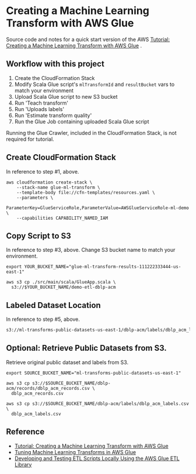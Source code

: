 # Creating a Machine Learning Transform with AWS Glue

Source code and notes for a quick start version of the
AWS [Tutorial: Creating a Machine Learning Transform with AWS Glue](https://docs.aws.amazon.com/glue/latest/dg/machine-learning-transform-tutorial.html)
.

## Workflow with this project

1. Create the CloudFormation Stack
2. Modify Scala Glue script's `mlTransformId` and `resultBucket` vars to match your environment
3. Upload Scala Glue script to new S3 bucket
4. Run 'Teach transform'
5. Run 'Uploads labels'
6. Run 'Estimate transform quality'
7. Run the Glue Job containing uploaded Scala Glue script

Running the Glue Crawler, included in the CloudFormation Stack, is not required for tutorial.

## Create CloudFormation Stack

In reference to step #1, above.

```
aws cloudformation create-stack \
    --stack-name glue-ml-transform \
    --template-body file://cfn-templates/resources.yaml \
    --parameters \
        ParameterKey=GlueServiceRole,ParameterValue=AWSGlueServiceRole-ml-demo \
    --capabilities CAPABILITY_NAMED_IAM
```

## Copy Script to S3

In reference to step #3, above. Change S3 bucket name to match your environment.

```shell
export YOUR_BUCKET_NAME="glue-ml-transform-results-111222333444-us-east-1"

aws s3 cp ./src/main/scala/GlueApp.scala \
  s3://$YOUR_BUCKET_NAME/demo-etl-dblp-acm
```

## Labeled Dataset Location

In reference to step #5, above.

```txt
s3://ml-transforms-public-datasets-us-east-1/dblp-acm/labels/dblp_acm_labels.csv
```

## Optional: Retrieve Public Datasets from S3.

Retrieve original public dataset and labels from S3.

```shell
export SOURCE_BUCKET_NAME="ml-transforms-public-datasets-us-east-1"

aws s3 cp s3://$SOURCE_BUCKET_NAME/dblp-acm/records/dblp_acm_records.csv \
  dblp_acm_records.csv

aws s3 cp s3://$SOURCE_BUCKET_NAME/dblp-acm/labels/dblp_acm_labels.csv \
  dblp_acm_labels.csv
```

## Reference

- [Tutorial: Creating a Machine Learning Transform with AWS Glue](https://docs.aws.amazon.com/glue/latest/dg/machine-learning-transform-tutorial.html)
- [Tuning Machine Learning Transforms in AWS Glue](https://docs.aws.amazon.com/glue/latest/dg/add-job-machine-learning-transform-tuning.html)
- [Developing and Testing ETL Scripts Locally Using the AWS Glue ETL Library](https://docs.aws.amazon.com/glue/latest/dg/aws-glue-programming-etl-libraries.html)
